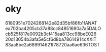 # oky
6180951e7024268142e82d35bf86fb1fANAT
ea702ba4205cb37a88cc84851690a7a5DALO
cb525f817e0092b3cf415aa813cc98beE026
20d13054b3afa5e5cf6d8ba78614914cXXIT
83aa8be2a689914621f78720aa6ae636TOST
